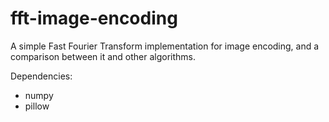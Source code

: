 # fft-image-encoding
A simple Fast Fourier Transform implementation for image encoding, and a comparison between it and other algorithms.


Dependencies:
- numpy
- pillow
